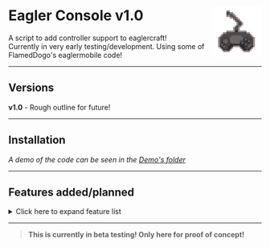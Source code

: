 # <img src=".github/assets/logo.png" alt="Eagler Console Logo" align="right" width="100px">Eagler Console v1.0
 A script to add controller support to eaglercraft!<br>
 Currently in very early testing/development. Using some of FlamedDogo's eaglermobile code!


<hr>

 ## Versions
 __v1.0__ - Rough outline for future!<br>

 <hr>

## Installation
 _A demo of the code can be seen in the [Demo's folder](https://github.com/irv77/EaglerConsole/tree/main/demo/)_<br>

<hr>

## Features added/planned

<details>
<summary>Click here to expand feature list</summary>

- [x] Basic WASD controls
- [ ] Look around controls
- [x] Every other controls
- [ ] Support for typing
- [ ] UI navigation support
- [ ] Code optimization
- [ ] Limit code activation
- [ ] Add tooltips
- [ ] Config file for features
- [ ] Remove unnecessary code

</details>

<hr>

>__This is currently in beta testing! Only here for proof of concept!__